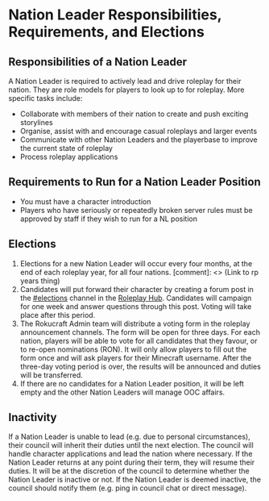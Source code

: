 # Nation Leader Responsibilities, Requirements, and Elections

## Responsibilities of a Nation Leader

A Nation Leader is required to actively lead and drive roleplay for their nation. They are role models for players to look up to for roleplay. More specific tasks include:

- Collaborate with members of their nation to create and push exciting storylines
- Organise, assist with and encourage casual roleplays and larger events
- Communicate with other Nation Leaders and the playerbase to improve the current state of roleplay
- Process roleplay applications

## Requirements to Run for a Nation Leader Position

- You must have a character introduction
- Players who have seriously or repeatedly broken server rules must be approved by staff if they wish to run for a NL position

## Elections

1. Elections for a new Nation Leader will occur every four months, at the end of each roleplay year, for all four nations.
[comment]: <> (Link to rp years thing)
2. Candidates will put forward their character by creating a forum post in the [#elections](https://discord.com/channels/641386636453871656/1104875951378141314) channel in the [Roleplay Hub](https://discord.gg/tjqX25pH37). Candidates will campaign for one week and answer questions through this post. Voting will take place after this period.
3. The Rokucraft Admin team will distribute a voting form in the roleplay announcement channels. The form will be open for three days. For each nation, players will be able to vote for all candidates that they favour, or to re-open nominations (RON). It will only allow players to fill out the form once and will ask players for their Minecraft username. After the three-day voting period is over, the results will be announced and duties will be transferred.
4. If there are no candidates for a Nation Leader position, it will be left empty and the other Nation Leaders will manage OOC affairs.

## Inactivity

If a Nation Leader is unable to lead (e.g. due to personal circumstances), their council will inherit their duties until the next election. The council will handle character applications and lead the nation where necessary. If the Nation Leader returns at any point during their term, they will resume their duties. It will be at the discretion of the council to determine whether the Nation Leader is inactive or not. If the Nation Leader is deemed inactive, the council should notify them (e.g. ping in council chat or direct message).


